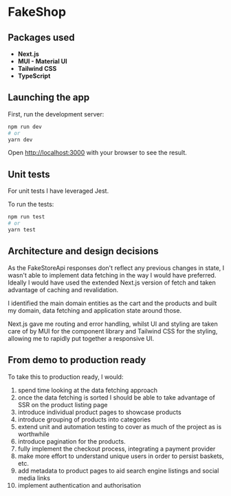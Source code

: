 # FakeShop

## Packages used

* **Next.js**
* **MUI - Material UI**
* **Tailwind CSS**
* **TypeScript**

## Launching the app

First, run the development server:

```bash
npm run dev
# or
yarn dev
```

Open [http://localhost:3000](http://localhost:3000) with your browser to see the result.

## Unit tests

For unit tests I have leveraged Jest.

To run the tests:
```bash
npm run test
# or
yarn test
```

## Architecture and design decisions

As the FakeStoreApi responses don't reflect any previous changes in state, I wasn't able to implement data fetching
in the way I would have preferred. Ideally I would have used the extended Next.js version of fetch and taken advantage
of caching and revalidation.

I identified the main domain entities as the cart and the products and built my domain, data fetching and application
state around those.

Next.js gave me routing and error handling, whilst UI and styling are taken care of by MUI for the component library
and Tailwind CSS for the styling, allowing me to rapidly put together a responsive UI.

## From demo to production ready

To take this to production ready, I would:
1. spend time looking at the data fetching approach
1. once the data fetching is sorted I should be able to take advantage of SSR on the product listing page
1. introduce individual product pages to showcase products
1. introduce grouping of products into categories
1. extend unit and automation testing to cover as much of the project as is worthwhile
1. introduce pagination for the products.
1. fully implement the checkout process, integrating a payment provider
1. make more effort to understand unique users in order to persist baskets, etc.
1. add metadata to product pages to aid search engine listings and social media links
1. implement authentication and authorisation
